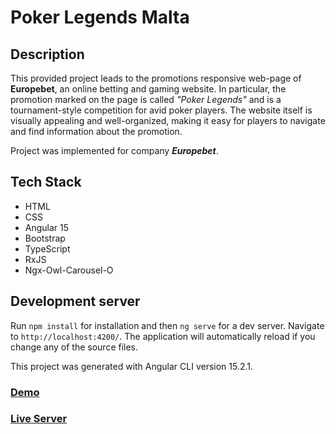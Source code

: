 # Poker Legends Malta

## Description 

This provided project leads to the promotions responsive web-page of **Europebet**, an online betting and gaming website. In particular, the promotion marked on the page is called *"Poker Legends"* and is a tournament-style competition for avid poker players. The website itself is visually appealing and well-organized, making it easy for players to navigate and find information about the promotion.

Project was implemented for company ***Europebet***.

## Tech Stack
- HTML
- CSS 
- Angular 15
- Bootstrap
- TypeScript
- RxJS
- Ngx-Owl-Carousel-O


## Development server
Run `npm install` for installation and then `ng serve` for a dev server. Navigate to `http://localhost:4200/`. The application will automatically reload if you change any of the source files.

This project was generated with Angular CLI version 15.2.1.

### [Demo](https://xd.adobe.com/view/88d2293c-7c1c-468b-b69f-6021652ed1c7-dd81/grid)
### [Live Server](https://xd.adobe.com/view/88d2293c-7c1c-468b-b69f-6021652ed1c7-dd81/grid)
